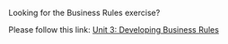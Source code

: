 Looking for the Business Rules exercise?

Please follow this link: [Unit 3: Developing Business Rules](https://github.com/SAP-samples/btp-workflow-management-opensap/tree/main/Week%202/Unit%203)
